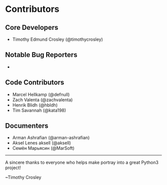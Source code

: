 Contributors
===================

## Core Developers
- Timothy Edmund Crosley (@timothycrosley)

## Notable Bug Reporters
-

## Code Contributors
- Marcel Hellkamp (@defnull)
- Zach Valenta (@zachvalenta)
- Henrik Blidh (@hbldh)
- Tim Savannah (@kata198)

## Documenters
- Arman Ashrafian (@arman-ashrafian)
- Aksel Lenes aksell (@aksell)
- Семён Марьясин (@MarSoft)

--------------------------------------------

A sincere thanks to everyone who helps make portray into a great Python3 project!

~Timothy Crosley
